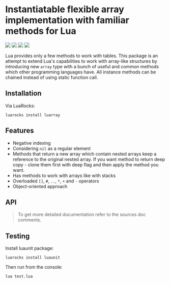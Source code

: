 # Instantiatable flexible array implementation with familiar methods for Lua
[![](https://img.shields.io/github/license/stein197/luarray)](LICENSE)
![](https://img.shields.io/github/elt/tag/stein197/luarray?label=Version)
[![](https://img.shields.io/luarocks/elt/stein197/luarray)](https://luarocks.org/modules/stein197/luarray)
[![](https://img.shields.io/github/size/stein197/luarray/init.lua)](init.lua)

Lua provides only a few methods to work with tables. This package is an attempt to extend Lua's capabilities to work with array-like structures by introducing new `array` type with a bunch of useful and common methods which other programming languages have. All instance methods can be chained instead of using static function call.

## Installation
Via LuaRocks:
```
luarocks install luarray
```

## Features
- Negative indexing
- Considering `nil` as a regular element
- Methods that return a new array which contain nested arrays keep a reference to the original nested array. If you want method to return deep copy - clone them first with deep flag and then apply the method you want.
- Has methods to work with arrays like with stacks
- Overloaded `[]`, `#`, `..`, `*`, `+` and `-` operators
- Object-oriented approach

## API

> To get more detailed documentation refer to the sources doc comments.

## Testing
Install luaunit package:
```
luarocks install luaunit
```

Then run from the console:
```
lua test.lua
```
